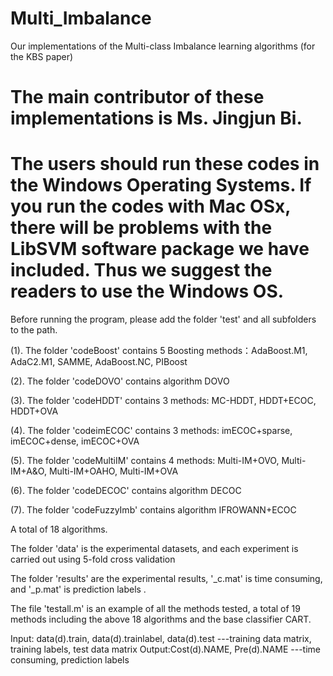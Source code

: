 # Multi_Imbalance
Our implementations of the Multi-class Imbalance learning algorithms (for the KBS paper)

# The main contributor of these implementations is Ms. Jingjun Bi.  
# The users should run these codes in the Windows Operating Systems. If you run the codes with Mac OSx, there will be problems with the LibSVM software package we have included. Thus we suggest the readers to use the Windows OS. 

Before running the program, please add the folder 'test' and all subfolders to the path.

(1). The folder 'codeBoost' contains 5 Boosting methods：AdaBoost.M1, AdaC2.M1, SAMME, AdaBoost.NC, PIBoost

(2). The folder 'codeDOVO' contains algorithm DOVO

(3). The folder 'codeHDDT' contains 3 methods: MC-HDDT, HDDT+ECOC, HDDT+OVA

(4). The folder 'codeimECOC' contains 3 methods: imECOC+sparse, imECOC+dense, imECOC+OVA

(5). The folder 'codeMultiIM' contains 4 methods: Multi-IM+OVO, Multi-IM+A&O, Multi-IM+OAHO, Multi-IM+OVA

(6). The folder 'codeDECOC' contains algorithm DECOC

(7). The folder 'codeFuzzyImb' contains algorithm IFROWANN+ECOC

A total of 18 algorithms. 


The folder 'data' is the experimental datasets, and each experiment is carried out using 5-fold cross validation

The folder 'results' are the experimental results, '_c.mat' is time consuming, and '_p.mat' is prediction labels . 


The file 'testall.m' is an example of all the methods tested, a total of 19 methods including the above 18 algorithms and the base classifier CART.


Input: data(d).train, data(d).trainlabel, data(d).test 
         ---training data matrix, training labels, test data matrix
Output:Cost(d).NAME, Pre(d).NAME
         ---time consuming, prediction labels
